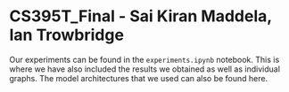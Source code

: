 # CS395T_Final - Sai Kiran Maddela, Ian Trowbridge

Our experiments can be found in the ``experiments.ipynb`` notebook. This is where we have also included the results we obtained as well as individual graphs. The model architectures that we used can also be found here.
